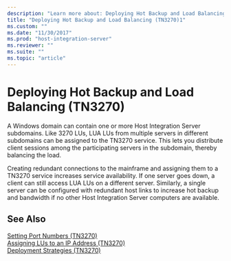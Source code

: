 ```yaml
---
description: "Learn more about: Deploying Hot Backup and Load Balancing (TN3270)"
title: "Deploying Hot Backup and Load Balancing (TN3270)1"
ms.custom: ""
ms.date: "11/30/2017"
ms.prod: "host-integration-server"
ms.reviewer: ""
ms.suite: ""
ms.topic: "article"
---
```

# Deploying Hot Backup and Load Balancing (TN3270)
A Windows domain can contain one or more Host Integration Server subdomains. Like 3270 LUs, LUA LUs from multiple servers in different subdomains can be assigned to the TN3270 service. This lets you distribute client sessions among the participating servers in the subdomain, thereby balancing the load.  
  
 Creating redundant connections to the mainframe and assigning them to a TN3270 service increases service availability. If one server goes down, a client can still access LUA LUs on a different server. Similarly, a single server can be configured with redundant host links to increase hot backup and bandwidth if no other Host Integration Server computers are available.  
  
## See Also  
 [Setting Port Numbers (TN3270)](../core/setting-port-numbers-tn3270-1.md)   
 [Assigning LUs to an IP Address (TN3270)](../core/assigning-lus-to-an-ip-address-tn3270-1.md)   
 [Deployment Strategies (TN3270)](../core/deployment-strategies-tn3270-2.md)
